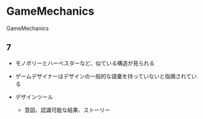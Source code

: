 GameMechanics
=============

GameMechanics

## 7

* モノポリーとハーベスターなど、似ている構造が見られる
* ゲームデザイナーはデザインの一般的な語彙を持っていないと指摘されている

* デザインツール
	* 意図、認識可能な結果、ストーリー
